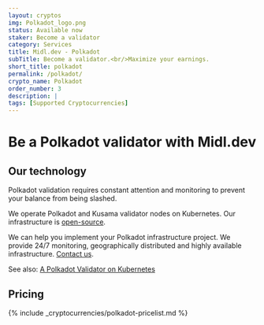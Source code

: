 ```yaml
---
layout: cryptos
img: Polkadot_logo.png
status: Available now
staker: Become a validator
category: Services
title: Midl.dev - Polkadot
subTitle: Become a validator.<br/>Maximize your earnings.
short_title: polkadot
permalink: /polkadot/
crypto_name: Polkadot
order_number: 3
description: | 
tags: [Supported Cryptocurrencies]
---
```


# Be a Polkadot validator with Midl.dev

## Our technology

Polkadot validation requires constant attention and monitoring to prevent your balance from being slashed.

We operate Polkadot and Kusama validator nodes on Kubernetes. Our infrastructure is [open-source](https://github.com/midl-dev/polkadot-k8s).

We can help you implement your Polkadot infrastructure project. We provide 24/7 monitoring, geographically distributed and highly available infrastructure. [Contact us](mailto:hello@midl.dev).

See also: [A Polkadot Validator on Kubernetes](https://medium.com/@midl.dev/a-polkadot-validator-on-kubernetes-3e694cb43841)

## Pricing

{% include _cryptocurrencies/polkadot-pricelist.md %}

